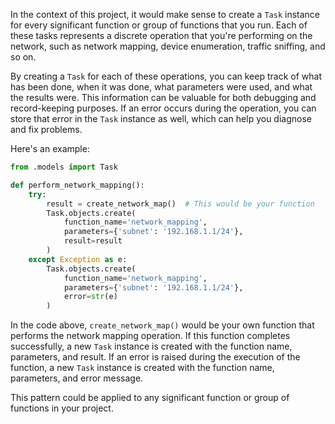 In the context of this project, it would make sense to create a `Task` instance for every significant function or group of functions that you run. Each of these tasks represents a discrete operation that you're performing on the network, such as network mapping, device enumeration, traffic sniffing, and so on. 

By creating a `Task` for each of these operations, you can keep track of what has been done, when it was done, what parameters were used, and what the results were. This information can be valuable for both debugging and record-keeping purposes. If an error occurs during the operation, you can store that error in the `Task` instance as well, which can help you diagnose and fix problems.

Here's an example:

```python
from .models import Task

def perform_network_mapping():
    try:
        result = create_network_map()  # This would be your function
        Task.objects.create(
            function_name='network_mapping', 
            parameters={'subnet': '192.168.1.1/24'}, 
            result=result
        )
    except Exception as e:
        Task.objects.create(
            function_name='network_mapping', 
            parameters={'subnet': '192.168.1.1/24'}, 
            error=str(e)
        )
```

In the code above, `create_network_map()` would be your own function that performs the network mapping operation. If this function completes successfully, a new `Task` instance is created with the function name, parameters, and result. If an error is raised during the execution of the function, a new `Task` instance is created with the function name, parameters, and error message.

This pattern could be applied to any significant function or group of functions in your project.